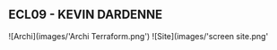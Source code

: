 ECL09 - KEVIN DARDENNE
------------------------

![Archi](images/'Archi Terraform.png')
![Site](images/'screen site.png'
